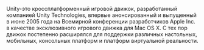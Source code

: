 Unity-это кроссплатформенный игровой движок, разработанный компанией Unity Technologies, впервые анонсированный и выпущенный в июне 2005 года на Всемирной конференции разработчиков Apple Inc. в качестве эксклюзивного игрового движка для Mac OS X. С тех пор движок постепенно расширялся для поддержки различных настольных, мобильных, консольных платформ и платформ виртуальной реальности.
